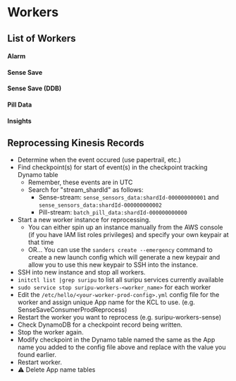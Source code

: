 # Workers

## List of Workers
#### Alarm

#### Sense Save

#### Sense Save (DDB)

#### Pill Data

#### Insights

## Reprocessing Kinesis Records
* Determine when the event occured (use papertrail, etc.)
* Find checkpoint(s) for start of event(s) in the checkpoint tracking Dynamo table
  * Remember, these events are in UTC
  * Search for "stream_shardId" as follows:
    * Sense-stream: `sense_sensors_data:shardId-000000000001` and `sense_sensors_data:shardId-000000000002`
    * Pill-stream: `batch_pill_data:shardId-000000000000`
* Start a new worker instance for reprocessing.
  * You can either spin up an instance manually from the AWS console (if you have IAM list roles privileges) and specify your own keypair at that time
  * OR... You can use the `sanders create --emergency` command to create a new launch config which will generate a new keypair and allow you to use this new keypair to SSH into the instance. 
* SSH into new instance and stop all workers.
 * `initctl list |grep suripu` to list all suripu services currently available 
 * `sudo service stop suripu-workers-<worker_name>` for each worker 
* Edit the `/etc/hello/<your-worker-prod-config>.yml` config file for the worker and assign unique App name for the KCL to use. (e.g. SenseSaveConsumerProdReprocess)
* Restart the worker you want to reprocess (e.g. suripu-workers-sense)
* Check DynamoDB for a checkpoint record being written.
* Stop the worker again.
* Modify checkpoint in the Dynamo table named the same as the App name you added to the config file above and replace with the value you found earlier. 
* Restart worker. 
* :warning: Delete App name tables
